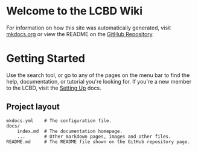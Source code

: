# Welcome to the LCBD Wiki

For information on how this site was automatically generated, visit [mkdocs.org](https://www.mkdocs.org) or view the README on the [GitHub Repository](https://github.com/ChildBrainLab/ChildBrainLab.github.io).

# Getting Started
Use the search tool, or go to any of the pages on the menu bar to find the help, documentation, or tutorial you're looking for. If you're a new member to the LCBD, visit the [Setting Up](setting_up.md) docs. 

## Project layout

    mkdocs.yml    # The configuration file.
    docs/
        index.md  # The documentation homepage.
        ...       # Other markdown pages, images and other files.
    README.md     # The README file shown on the GitHub repository page.
